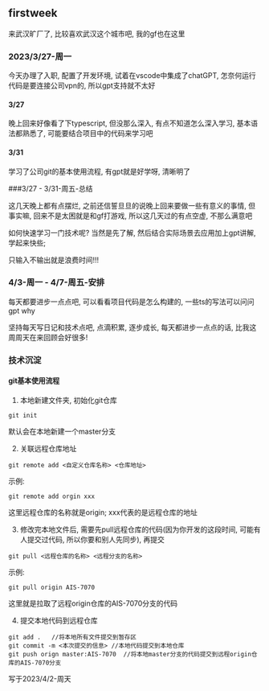 ## firstweek

来武汉旷厂了, 比较喜欢武汉这个城市吧, 我的gf也在这里

### 2023/3/27-周一

今天办理了入职, 配置了开发环境, 试着在vscode中集成了chatGPT, 怎奈何运行代码是要连接公司vpn的, 所以gpt支持就不太好

#### 3/27

晚上回来好像看了下typescript, 但没那么深入, 有点不知道怎么深入学习, 基本语法都熟悉了, 可能要结合项目中的代码来学习吧

#### 3/31

学习了公司git的基本使用流程, 有gpt就是好学呀, 清晰明了

###3/27 - 3/31-周五-总结

这几天晚上都有点摆烂, 之前还信誓旦旦的说晚上回来要做一些有意义的事情, 但事实嘛, 回来不是太困就是和gf打游戏, 所以这几天过的有点空虚, 不那么满意吧

如何快速学习一门技术呢? 当然是先了解, 然后结合实际场景去应用加上gpt讲解, 学起来快些; 

只输入不输出就是浪费时间!!!

### 4/3-周一 - 4/7-周五-安排

每天都要进步一点点吧, 可以看看项目代码是怎么构建的, 一些ts的写法可以问问gpt why

坚持每天写日记和技术点吧, 点滴积累, 逐步成长, 每天都进步一点点的话, 比我这周周天在来回顾会好很多!



### 技术沉淀

#### git基本使用流程

1. 本地新建文件夹, 初始化git仓库

```git
git init
```

默认会在本地新建一个master分支

2. 关联远程仓库地址

```git
git remote add <自定义仓库名称> <仓库地址>
```

示例:

```git
git remote add orgin xxx
```

这里远程仓库的名称就是origin; xxx代表的是远程仓库的地址

3. 修改完本地文件后, 需要先pull远程仓库的代码(因为你开发的这段时间, 可能有人提交过代码, 所以你要和别人先同步), 再提交

```git
git pull <远程仓库的名称> <远程分支的名称>
```

示例:

```git
git pull origin AIS-7070
```

这里就是拉取了远程origin仓库的AIS-7070分支的代码

4. 提交本地代码到远程仓库

```git
git add . 	//将本地所有文件提交到暂存区
git commit -m <本次提交的信息>	//本地代码提交到本地仓库
git push orign master:AIS-7070	//将本地master分支的代码提交到远程origin仓库的AIS-7070分支
```







写于2023/4/2-周天

